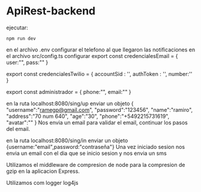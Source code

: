 # ApiRest-backend

ejecutar:

`npm run dev`

en el archivo .env configurar el telefono al que llegaron las notificaciones
en el archivo src/config.ts configurar 
export const credencialesEmail = {
    user:"<email desde el cual se envian los mails>",
    pass:"<password>"
}

export const credencialesTwilio = {
    accountSid : '<credenciales de twilio>',
    authToken : '<token twilio>',
    number:'<phone que nos da twilio>'
}

export const administrador = {
    phone:"<phone del administrador para que nos lleguen las notificaciones>",
    email:"<email del administrador para que nos lleguen las notificaciones>"
}


en la ruta localhost:8080/sing/up enviar un objeto {
    "username":"ramegp@gmail.com",
    "password":"123456",
    "name":"ramiro",
    "address":"70 num 640",
    "age":"30",
    "phone":"+5492215731619",
    "avatar":""
}
Nos envia un email para validar el email, continuar los pasos del email.

en la ruta localhost:8080/sing/in enviar un objeto {username:"email",password:"contraseña"} 
Una vez iniciado sesion nos envia un email con el dia que se inicio sesion y nos envia un sms


Utilizamos el middleware de compresion de node para la compresion de gzip en la aplicacion Express.

Utilizamos com logger log4js